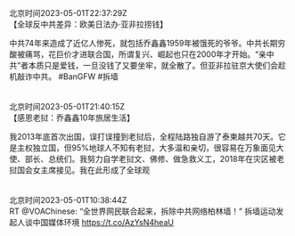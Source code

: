 北京时间2023-05-01T22:37:29Z<br>【全球反中共差异：欧美日法办·亚非拉捞钱】

中共74年来造成了近亿人惨死，就包括乔鑫鑫1959年被饿死的爷爷。中共长期穷酸被痛骂，花巨价才进联合国，所谓复兴、崛起也只在2000年才开始。“亲中共”者本质只是爱钱，一旦没钱了又要坐牢，就全散了。但亚非拉驻京大使们会趁机敲诈中共。
#BanGFW #拆墙<br><br><br>北京时间2023-05-01T21:40:15Z<br>【感恩老挝：乔鑫鑫10年旅居生活】

我2013年底首次出国，误打误撞到老挝后，全程陆路独自游了泰柬越共70天。它是主权独立国，但95%地球人不知有老挝，大多温和亲切，很容易在万象面见大使、部长、总统们。我努力自学老挝文、佛修、做急救义工，2018年在灾区被老挝国会女主席接见。我在此形成了全球观<br><br><br>北京时间2023-05-01T10:38:44Z<br>RT @VOAChinese: “全世界网民联合起来，拆除中共网络柏林墙！” 拆墙运动发起人谈中国媒体环境 https://t.co/AzYsN4heaU<br><br><br>